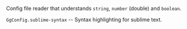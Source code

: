 Config file reader that understands `string`, `number` (double) and `boolean`.

`GgConfig.sublime-syntax` -- Syntax highlighting for sublime text.
